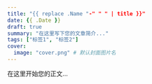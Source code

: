 ```yaml
---
title: "{{ replace .Name "-" " " | title }}"
date: {{ .Date }}
draft: true
summary: "在这里写下您的文章简介..."
tags: ["标签1", "标签2"]
cover:
  image: "cover.png" # 默认封面图片名
---
```


在这里开始您的正文...
